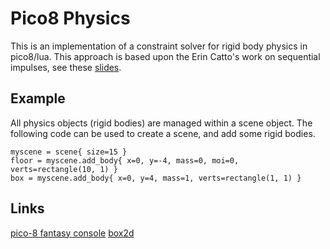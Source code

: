 # Pico8 Physics

This is an implementation of a constraint solver for rigid body physics in pico8/lua. This approach is based upon the Erin Catto's work on sequential impulses, see these [slides](https://box2d.org/files/ErinCatto_SequentialImpulses_GDC2006.pdf).

## Example

All physics objects (rigid bodies) are managed within a scene object. The following code can be used to create a scene, and add some rigid bodies.

```
myscene = scene{ size=15 }
floor = myscene.add_body{ x=0, y=-4, mass=0, moi=0, verts=rectangle(10, 1) }
box = myscene.add_body{ x=0, y=4, mass=1, verts=rectangle(1, 1) }
```



## Links

[pico-8 fantasy console](https://www.lexaloffle.com/pico-8.php)
[box2d](https://box2d.org/)
